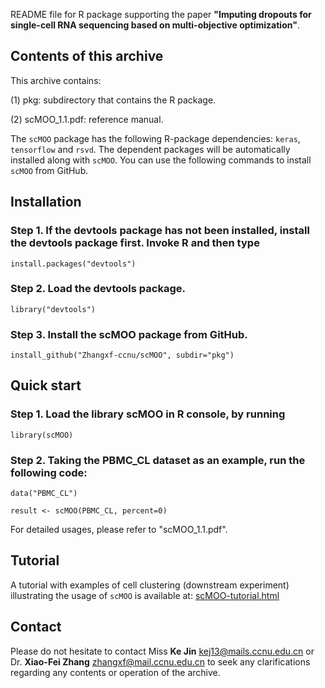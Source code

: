README file for R package supporting the paper    **"Imputing dropouts for single-cell RNA sequencing based on multi-objective optimization"**.


Contents of this archive
------------------------
This archive contains:   
 
(1) pkg: subdirectory that contains the R package.

(2) scMOO_1.1.pdf: reference manual.

The `scMOO` package has the following R-package dependencies: `keras`, `tensorflow` and `rsvd`.
The dependent packages will be automatically installed along with `scMOO`. You can use the following commands to install `scMOO` from GitHub.

Installation
------------------------
### Step 1. If the devtools package has not been installed, install the devtools package first. Invoke R and then type

`install.packages("devtools")`

### Step 2. Load the devtools package.

`library("devtools")`

### Step 3. Install the scMOO package from GitHub.

`install_github("Zhangxf-ccnu/scMOO", subdir="pkg")`


Quick start
------------------------

### Step 1. Load the library scMOO in R console, by running

`library(scMOO)`

### Step 2. Taking the PBMC_CL dataset as an example, run the following code:

```
data("PBMC_CL")

result <- scMOO(PBMC_CL, percent=0)
```

For detailed usages, please refer to "scMOO_1.1.pdf".

Tutorial
------------------------
A tutorial with examples of cell clustering (downstream experiment) illustrating the usage of `scMOO` is available at:
[scMOO-tutorial.html](https://github.com/Zhangxf-ccnu/scMOO/blob/main/pkg/vignettes/scMOO-tutorial.Rmd) 


Contact
------------------------
Please do not hesitate to contact Miss **Ke Jin** [kej13@mails.ccnu.edu.cn](kej13@mails.ccnu.edu.cn) or Dr. **Xiao-Fei Zhang** [zhangxf@mail.ccnu.edu.cn](zhangxf@mail.ccnu.edu.cn) to seek any clarifications regarding any contents or operation of the archive.
